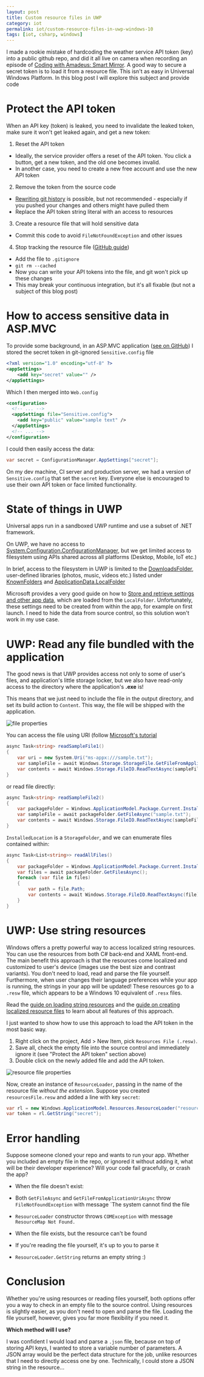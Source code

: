 ```yaml
---
layout: post
title: Custom resource files in UWP
category: iot
permalink: iot/custom-resource-files-in-uwp-windows-10
tags: [iot, csharp, windows]
---
```


I made a rookie mistake of hardcoding the weather service API token (key) into a public github repo, and did it all live on camera when recording an episode of [Coding with Amadeus: Smart Mirror](https://www.youtube.com/watch?v=NCMQIH0ilLo). A good way to secure a secret token is to load it from a resource file. This isn't as easy in Universal Windows Platform. In this blog post I will explore this subject and provide code 

# Protect the API token 

When an API key (token) is leaked, you need to invalidate the leaked token, make sure it won't get leaked again, and get a new token:

1. Reset the API token
  * Ideally, the service provider offers a reset of the API token. You click a button, get a new token, and the old one becomes invalid.
  * In another case, you need to create a new free account and use the new API token
2. Remove the token from the source code
  * [Rewriting git history](https://www.atlassian.com/git/tutorials/rewriting-history/git-reflog) is possible, but not recommended - especially if you pushed your changes and others might have pulled them
  * Replace the API token string literal with an access to resources
3. Create a resource file that will hold sensitive data
  * Commit this code to avoid `FileNotFoundException` and other issues
4. Stop tracking the resource file ([GitHub guide](https://help.github.com/articles/ignoring-files/#ignoring-versioned-files))
  * Add the file to `.gitignore`
  * `git rm --cached`
  * Now you can write your API tokens into the file, and git won't pick up these changes
  * This may break your continuous integration, but it's all fixable (but not a subject of this blog post)

# How to access sensitive data in ASP.MVC

To provide some background, in an ASP.MVC application ([see on GitHub](https://github.com/CodeConnect/SourceBrowser/blob/9848ba033619d9887e1c358bc721284c29ebe8e2/src/Security.config)) I stored the secret token in git-ignored `Sensitive.config` file

```xml
﻿<?xml version="1.0" encoding="utf-8" ?>
<appSettings>
	<add key="secret" value="" />
</appSettings>
```

Which I then merged into `Web.config`

```xml
<configuration>
  <!-- ... -->
  <appSettings file="Sensitive.config">
    <add key="public" value="sample text" />
  </appSettings>
  <!-- ... -->
</configuration>
```

I could then easily access the data:

```csharp
var secret = ConfigurationManager.AppSettings["secret"];
```

On my dev machine, CI server and production server, we had a version of `Sensitive.config` that set the `secret` key. Everyone else is encouraged to use their own API token or face limited functionality.

# State of things in UWP

Universal apps run in a sandboxed UWP runtime and use a subset of .NET framework.

On UWP, we have no access to [System.Configuration.ConfigurationManager](https://msdn.microsoft.com/en-us/library/system.configuration.configurationmanager%28v=vs.110%29.aspx), but we get limited access to filesystem using APIs shared across all platforms (Desktop, Mobile, IoT etc.)

In brief, access to the filesystem in UWP is limited to the [DownloadsFolder](https://msdn.microsoft.com/en-us/library/windows/apps/windows.storage.downloadsfolder.aspx), user-defined libraries (photos, music, videos etc.) listed under [KnownFolders](https://msdn.microsoft.com/library/windows/apps/windows.storage.knownfolders.aspx) and [ApplicationData.LocalFolder](https://msdn.microsoft.com/en-us/library/windows/apps/windows.storage.applicationdata.localfolder.aspx) 

Microsoft provides a very good guide on how to [Store and retrieve settings and other app data](https://msdn.microsoft.com/en-us/library/windows/apps/mt299098.aspx), which are loaded from the `LocalFolder`. Unfortunately, these settings need to be created from within the app, for example on first launch. I need to hide the data from source control, so this solution won't work in my use case.

# UWP: Read any file bundled with the application

The good news is that UWP provides access not only to some of user's files, and application's little storage locker, but we also have read-only access to the directory where the application's **.exe** is! 

This means that we just need to include the file in the output directory, and set its build action to `Content`. This way, the file will be shipped with the application. 

![file properties](/blogData/custom-resource-files-in-uwp-windows-10/file-properties.png)

You can access the file using URI (follow [Microsoft's tutorial](https://msdn.microsoft.com/en-us/library/windows/apps/xaml/hh965322.aspx)
```csharp
async Task<string> readSampleFile1()
{
    var uri = new System.Uri("ms-appx:///sample.txt");
	var sampleFile = await Windows.Storage.StorageFile.GetFileFromApplicationUriAsync(uri);
    var contents = await Windows.Storage.FileIO.ReadTextAsync(sampleFile);
}
```
or read file directly:

```csharp
async Task<string> readSampleFile2()
{
    var packageFolder = Windows.ApplicationModel.Package.Current.InstalledLocation;
    var sampleFile = await packageFolder.GetFileAsync("sample.txt");
    var contents = await Windows.Storage.FileIO.ReadTextAsync(sampleFile);
}
```
`InstalledLocation` is a `StorageFolder`, and we can enumerate files contained within:
```csharp
async Task<List<string>> readAllFiles()
{
    var packageFolder = Windows.ApplicationModel.Package.Current.InstalledLocation;
    var files = await packageFolder.GetFilesAsync();
    foreach (var file in files)
    {
        var path = file.Path;
        var contents = await Windows.Storage.FileIO.ReadTextAsync(file);
    }
}
```

# UWP: Use string resources

Windows offers a pretty powerful way to access localized string resources. You can use the resources from both C# back-end and XAML front-end. The main benefit this approach is that the resources come localized and customized to user's device (images use the best size and contrast variants). You don't need to load, read and parse the file yourself. Furthermore, when user changes their language preferences while your app is running, the strings in your app will be updated! These resources go to a `.resw` file, which appears to be a Windows 10 equivalent of `.resx` files.

Read the [guide on loading string resources](https://msdn.microsoft.com/en-us/library/windows/apps/xaml/hh965323.aspx) and the
[guide on creating localized resource files](https://msdn.microsoft.com/en-us/library/windows/apps/xaml/hh965326.aspx) to learn about all features of this approach. 

I just wanted to show how to use this approach to load the API token in the most basic way.

1. Right click on the project, Add > New Item, pick `Resources File (.resw)`. 
2. Save all, check the empty file into the source control and immediately ignore it (see "Protect the API token" section above)
3. Double click on the newly added file and add the API token.

![resource file properties](/blogData/custom-resource-files-in-uwp-windows-10/resource-properties.png)

Now, create an instance of `ResourceLoader`, passing in the name of the resource file *without the extension*.
Suppose you created `resourcesFile.resw` and added a line with key `secret`:

```csharp
var rl = new Windows.ApplicationModel.Resources.ResourceLoader("resourcesFile");
var token = rl.GetString("secret");
```

# Error handling

Suppose someone cloned your repo and wants to run your app. Whether you included an empty file in the repo, or ignored it without adding it, what will be their developer experience? Will your code fail gracefully, or crash the app?

* When the file doesn't exist:
 * Both `GetFileAsync` and `GetFileFromApplicationUriAsync` throw `FileNotFoundException` with message `The system cannot find the file 
 * `ResourceLoader` constructor throws `COMException` with message `ResourceMap Not Found.`

* When the file exists, but the resource can't be found
 * If you're reading the file yourself, it's up to you to parse it
 * `ResourceLoader.GetString` returns an empty string :) 

# Conclusion

Whether you're using resources or reading files yourself, both options offer you a way to check in an empty file to the source control.
Using resources is slightly easier, as you don't need to open and parse the file. 
Loading the file yourself, however, gives you far more flexibility if you need it.

**Which method will I use?**

I was confident I would load and parse a `.json` file, because on top of storing API keys, I wanted to store a variable number of parameters. A JSON array would be the perfect data structure for the job, unlike resources that I need to directly access one by one. Technically, I could store a JSON string in the resource... 
